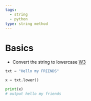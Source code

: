 ```yaml
---
tags:
  - string
  - python
type: string method
---
```

# Basics
- Convert the string to lowercase [W3](https://www.w3schools.com/python/ref_string_lower.asp)
```python
txt = "Hello my FRIENDS"

x = txt.lower()

print(x)
# output hello my friends
```
